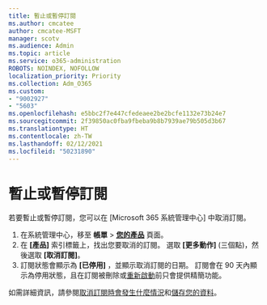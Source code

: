 ```yaml
---
title: 暫止或暫停訂閱
ms.author: cmcatee
author: cmcatee-MSFT
manager: scotv
ms.audience: Admin
ms.topic: article
ms.service: o365-administration
ROBOTS: NOINDEX, NOFOLLOW
localization_priority: Priority
ms.collection: Adm_O365
ms.custom:
- "9002927"
- "5603"
ms.openlocfilehash: e5bbc2f7e447cfedeaee2be2bcfe1132e73b24e7
ms.sourcegitcommit: 2f39850ac0fba9fbeba9b8b7939ae79b505d3b67
ms.translationtype: HT
ms.contentlocale: zh-TW
ms.lasthandoff: 02/12/2021
ms.locfileid: "50231890"
---
```

# <a name="suspend-or-pause-a-subscription"></a>暫止或暫停訂閱

若要暫止或暫停訂閱，您可以在 [Microsoft 365 系統管理中心] 中取消訂閱。

1. 在系統管理中心，移至 **帳單** > **[您的產品](https://go.microsoft.com/fwlink/p/?linkid=842054)** 頁面。
2. 在 **[產品]** 索引標籤上，找出您要取消的訂閱。 選取 **[更多動作]** (三個點)，然後選取 **[取消訂閱]**。
3. 訂閱狀態會顯示為 **[已停用]** ，並顯示取消訂閱的日期。 訂閱會在 90 天內顯示為停用狀態，且在訂閱被刪除或[重新啟動](https://docs.microsoft.com/microsoft-365/commerce/subscriptions/reactivate-your-subscription)前只會提供精簡功能。

如需詳細資訊，請參閱[取消訂閱時會發生什麼情況](https://docs.microsoft.com/microsoft-365/commerce/subscriptions/cancel-your-subscription#what-happens-when-you-cancel-a-subscription)和[儲存您的資料](https://docs.microsoft.com/microsoft-365/commerce/subscriptions/cancel-your-subscription#save-your-data)。

